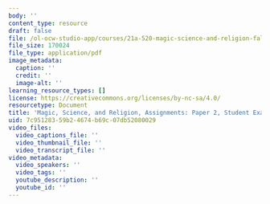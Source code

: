 ```yaml
---
body: ''
content_type: resource
draft: false
file: /ol-ocw-studio-app/courses/21a-520-magic-science-and-religion-fall-2021/mit21a_520f21_paper2_example1.pdf
file_size: 170024
file_type: application/pdf
image_metadata:
  caption: ''
  credit: ''
  image-alt: ''
learning_resource_types: []
license: https://creativecommons.org/licenses/by-nc-sa/4.0/
resourcetype: Document
title: 'Magic, Science, and Religion, Assignments: Paper 2, Student Example 1'
uid: 7c951283-59b2-4674-b69c-07db52080029
video_files:
  video_captions_file: ''
  video_thumbnail_file: ''
  video_transcript_file: ''
video_metadata:
  video_speakers: ''
  video_tags: ''
  youtube_description: ''
  youtube_id: ''
---
```


